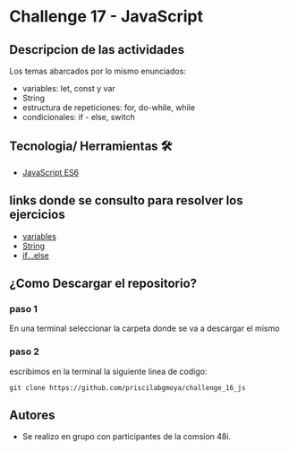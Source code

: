 # Challenge 17 - JavaScript

## Descripcion de las actividades 
Los temas abarcados por lo mismo enunciados: 
- variables: let, const y var
- String
- estructura de repeticiones: for, do-while, while
- condicionales: if - else, switch

## Tecnologia/ Herramientas 🛠️
- [JavaScript ES6](https://developer.mozilla.org/es/docs/Web/JavaScript)

## links donde se consulto para resolver los ejercicios
- [variables](https://developer.mozilla.org/es/docs/Learn/JavaScript/First_steps/Variables)
- [String](https://developer.mozilla.org/es/docs/Web/JavaScript/Reference/Global_Objects/String)
- [if...else](https://developer.mozilla.org/es/docs/Web/JavaScript/Reference/Statements/if...else)

## ¿Como Descargar el repositorio?
### paso 1 
En una terminal seleccionar la carpeta donde se va a descargar el mismo
### paso 2 
escribimos en la terminal la siguiente linea de codigo: 
```
git clone https://github.com/priscilabgmoya/challenge_16_js
```
## Autores 
- Se realizo en grupo con participantes de la comsion 48i.
